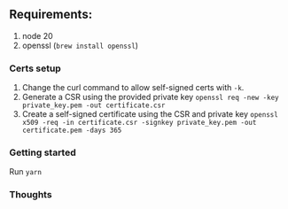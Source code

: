 ## Requirements:

1. node 20
2. openssl (`brew install openssl`)

### Certs setup

1. Change the curl command to allow self-signed certs with `-k`.
2. Generate a CSR using the provided private key `openssl req -new -key private_key.pem -out certificate.csr`
3. Create a self-signed certificate using the CSR and private key
   `openssl x509 -req -in certificate.csr -signkey private_key.pem -out certificate.pem -days 365`

### Getting started

Run `yarn`

### Thoughts 
